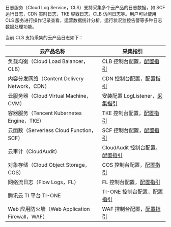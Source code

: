 
日志服务（Cloud Log Service，CLS）支持采集多个云产品的日志数据，如 SCF 运行日志，CDN 实时日志，TKE 容器日志，CLB 访问日志等。用户可以使用 CLS 服务进行操作记录查看，运营数据统计分析，运行状况监控告警等多种日志数据处理功能。

当前 CLS 支持采集的云产品日志如下：

| 云产品名称                | 采集指引                                                     |
| ------------------------- | ------------------------------------------------------------ |
| 负载均衡（Cloud Load Balancer，CLB）              | CLB 控制台配置，[配置指引](https://cloud.tencent.com/document/product/214/41379) |
| 内容分发网络（Content Delivery Network，CDN）         | CDN 控制台配置，[配置指引](https://cloud.tencent.com/document/product/228/42137) |
| 云服务器（Cloud Virtual Machine，CVM）              | 安装配置 LogListener，[采集指引](https://cloud.tencent.com/document/product/614/17414) |
| 容器服务（Tencent Kubernetes Engine，TKE）              | TKE 控制台配置，[配置指引](https://cloud.tencent.com/document/product/457/36771) |
| 云函数（Serverless Cloud Function，SCF）                | SCF 控制台配置，[配置指引](https://cloud.tencent.com/document/product/583/39536) |
| 云审计（CloudAudit）      | CloudAudit 控制台配置，[配置指引](https://cloud.tencent.com/document/product/629/60625) |
| 对象存储（Cloud Object Storage，COS）                | COS 控制台配置，[配置指引](https://cloud.tencent.com/document/product/614/62137) |
| 网络流日志（Flow Logs，FL）      | FL 控制台配置，[配置指引](https://cloud.tencent.com/document/product/682/18966) |
| 腾讯云 TI 平台 TI-ONE | TI-ONE 控制台配置，[配置指引](https://cloud.tencent.com/document/product/851/44453) |
| Web 应用防火墙（Web Application Firewall，WAF）    | WAF 控制台配置，[配置指引](https://cloud.tencent.com/document/product/627/70276) |
